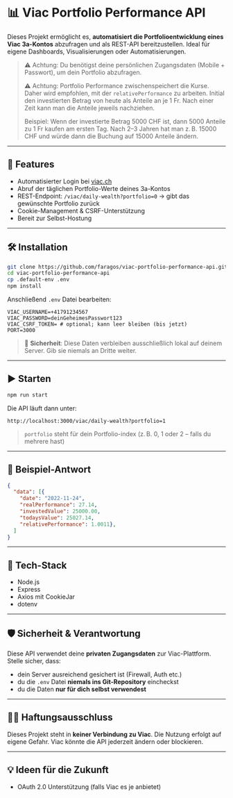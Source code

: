 # 📊 Viac Portfolio Performance API

Dieses Projekt ermöglicht es, **automatisiert die Portfolioentwicklung eines Viac 3a-Kontos** abzufragen und als REST-API bereitzustellen. Ideal für eigene Dashboards, Visualisierungen oder Automatisierungen.

> ⚠️ Achtung: Du benötigst deine persönlichen Zugangsdaten (Mobile + Passwort), um dein Portfolio abzufragen.
> 
> ⚠️ Achtung: Portfolio Performance zwischenspeichert die Kurse. Daher wird empfohlen, mit der `relativePerformance` zu arbeiten. Initial den investierten Betrag von heute als Anteile an je 1 Fr. Nach einer Zeit kann man die Anteile jeweils nachziehen.
>
> Beispiel: Wenn der investierte Betrag 5000 CHF ist, dann 5000 Anteile zu 1 Fr kaufen am ersten Tag. Nach 2–3 Jahren hat man z. B. 15000 CHF und würde dann die Buchung auf 15000 Anteile ändern.


---

## 🚀 Features

- Automatisierter Login bei [viac.ch](https://viac.ch)
- Abruf der täglichen Portfolio-Werte deines 3a-Kontos
- REST-Endpoint: `/viac/daily-wealth?portfolio=0` → gibt das gewünschte Portfolio zurück
- Cookie-Management & CSRF-Unterstützung
- Bereit zur Selbst-Hostung

---

## 🛠️ Installation

```bash
git clone https://github.com/faragos/viac-portfolio-performance-api.git
cd viac-portfolio-performance-api
cp .default-env .env
npm install
```

Anschließend `.env` Datei bearbeiten:

```env
VIAC_USERNAME=+41791234567
VIAC_PASSWORD=deinGeheimesPasswort123
VIAC_CSRF_TOKEN= # optional; kann leer bleiben (bis jetzt)
PORT=3000
```

> 🔐 **Sicherheit**: Diese Daten verbleiben ausschließlich lokal auf deinem Server. Gib sie niemals an Dritte weiter.

---

## ▶️ Starten

```bash
npm run start
```

Die API läuft dann unter:

```
http://localhost:3000/viac/daily-wealth?portfolio=1
```

> `portfolio` steht für dein Portfolio-index (z. B. 0, 1 oder 2 – falls du mehrere hast)

---

## 🧪 Beispiel-Antwort

```json
{
  "data": [{
    "date": "2022-11-24",
    "realPerformance": 27.14,
    "investedValue": 25000.00,
    "todaysValue": 25027.14,
    "relativePerformance": 1.0011},
  ]
}
```

---

## 🧱 Tech-Stack

- Node.js
- Express
- Axios mit CookieJar
- dotenv

---

## 🛡️ Sicherheit & Verantwortung

Diese API verwendet deine **privaten Zugangsdaten** zur Viac-Plattform. Stelle sicher, dass:

- dein Server ausreichend gesichert ist (Firewall, Auth etc.)
- du die `.env` Datei **niemals ins Git-Repository** eincheckst
- du die Daten **nur für dich selbst verwendest**

---

## 🙋‍♂️ Haftungsausschluss

Dieses Projekt steht in **keiner Verbindung zu Viac**. Die Nutzung erfolgt auf eigene Gefahr. Viac könnte die API jederzeit ändern oder blockieren.

---

## 💡 Ideen für die Zukunft

- OAuth 2.0 Unterstützung (falls Viac es je anbietet)

